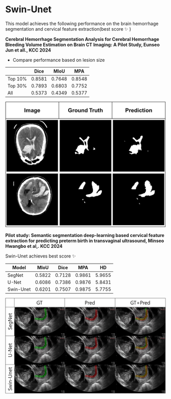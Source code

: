 # Swin-Unet

This model achieves the following performance on the brain hemorrhage segmentation and cervical feature extraction(best score :sparkles: )

**Cerebral Hemorrhage Segmentation Analysis for Cerebral Hemorrhage Bleeding Volume Estimation on Brain CT Imaging: A Pilot Study, Eunseo Jun et all., KCC 2024**

- Compare performance based on lesion size

|  | Dice | MIoU | MPA |
| --- | --- | --- | --- |
| Top 10% | 0.8581 | 0.7648 | 0.8548 |
| Top 30% | 0.7893 | 0.6803 | 0.7752 |
| All | 0.5373 | 0.4349 | 0.5377 |

<img src="images/Untitled.png" alt="Untitled" width="600">

**Pilot study: Semantic segmentation deep-learning based cervical feature extraction for predicting preterm birth in transvaginal ultrasound, Minseo Hwangbo et al,. KCC 2024**

Swin-Unet achieves best score :sparkles: 

| Model | MIoU | Dice | MPA | HD |
| --- | --- | --- | --- | --- |
| SegNet | 0.5822 | 0.7128 | 0.9861 | 5.9655 |
| U-Net | 0.6086 | 0.7386 | 0.9876 | 5.8431 |
| Swin-Unet | 0.6201 | 0.7507 | 0.9875 | 5.7755 |


<img src="images/Untitled1.png" alt="Untitled" width="600">

